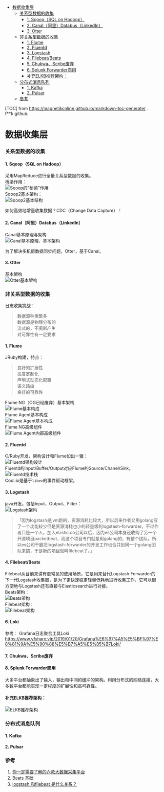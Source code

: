 - [数据收集层](#数据收集层)
	- [关系型数据的收集](#关系型数据的收集)
		- [1. Sqoop（SQL on Hadoop）](#1-sqoopsql-on-hadoop)
		- [2. Canal（阿里）Databus（LinkedIn）](#2-canal阿里databuslinkedin)
		- [3. Otter](#3-otter)
	- [非关系型数据的收集](#非关系型数据的收集)
		- [1. Flume](#1-flume)
		- [2. Fluentd](#2-fluentd)
		- [3. Logstash](#3-logstash)
		- [4. Filebeat/Beats](#4-filebeatbeats)
		- [5. Chukwa、Scribe废弃](#5-chukwascribe废弃)
		- [6. Splunk Forwarder商用](#6-splunk-forwarder商用)
		- [补充ELKB推荐架构：](#补充elkb推荐架构)
	- [分布式消息队列](#分布式消息队列)
		- [1. Kafka](#1-kafka)
		- [2. Pulsar](#2-pulsar)
	- [参考](#参考)

[TOC] from https://magnetikonline.github.io/markdown-toc-generate/ .  
f**k github.  

# 数据收集层

### 关系型数据的收集

#### 1. Sqoop（SQL on Hadoop）  
采用MapReduce进行全量关系型数据的收集。  
桥梁作用：  
![Sqoop的"桥梁"作用](../img/img02.png)  
Sqoop2基本架构：  
![Sqoop2基本结构](../img/img03.png)  

如何高效地增量收集数据？CDC（Change Data Capture）！  

#### 2. Canal（阿里）Databus（LinkedIn）
Canal基本原理与架构  
![Canal基本原理、基本架构](../img/img04.png)  

为了解决多机房数据同步问题，Otter，基于Canal。  

#### 3. Otter
基本架构  
![Otter基本架构](../img/img05.png)  

### 非关系型数据的收集

日志收集挑战：  
> 数据源种类繁多  
> 数据源是物理分布的  
> 流式的，不间断产生  
> 对可靠性有一定要求  

#### 1. Flume
JRuby构建，特点：  
> 良好的扩展性  
> 高度定制化  
> 声明式动态化配置  
> 语义路由  
> 良好的可靠性  

Flume NG（OG已经废弃）基本架构  
![Flume基本构成](../img/img06.png)  
Flume Agent基本构成  
![Flume Agent基本构成](../img/img07.png)  
Flume NG高级组件  
![Flume Agent内部高级组件](../img/img08.png)  

#### 2. Fluentd
C/Ruby开发，架构设计和Flume如出一辙：  
![Fluentd架构设计](../img/img09.jpeg)  
Fluentd的Input/Buffer/Output对应Flume的Source/Chanel/Sink。  
![Fluentd技术栈](../img/img10.jpeg)  
Cool.io是基于`libev`的事件驱动框架。  

#### 3. Logstash
java开发，包括Input、Output、Filter：  
![Logstash架构](../img/img11.jpeg)  

> 「因为logstash是jvm跑的，资源消耗比较大，所以后来作者又用golang写了一个功能较少但是资源消耗也小的轻量级的logstash-forwarder。不过作者只是一个人，加入elastic.co公司以后，因为es公司本身还收购了另一个开源项目packetbeat，而这个项目专门就是用golang的，有整个团队，所以es公司干脆把logstash-forwarder的开发工作也合并到同一个golang团队来搞，于是新的项目就叫filebeat了。」  

#### 4. Filebeat/Beats
Filebeat从目前来讲有更常见的使用场景，它是用来替代Logstash Forwarder的下一代Logstash收集器，是为了更快速稳定轻量低耗地进行收集工作，它可以很方便地与Logstash还有直接与Elasticsearch进行对接。  
Beats架构：  
![Beats架构](../img/img12.png)  
Filebeat架构：  
![Filebeat架构](../img/img13.png)  

#### 6. Loki
参考： Grafana日志聚合工具Loki https://www.yfshare.vip/2019/01/20/Grafana%E6%97%A5%E5%BF%97%E8%81%9A%E5%90%88%E5%B7%A5%E5%85%B7Loki/  

#### 7. Chukwa、Scribe废弃  

#### 8. Splunk Forwarder商用

大多平台都抽象出了输入，输出和中间的缓冲的架构。利用分布式的网络连接，大多数平台都能实现一定程度的扩展性和高可靠性。  

#### 补充ELKB推荐架构：  
![ELKB推荐架构](../img/img14.jpg)  

### 分布式消息队列

#### 1. Kafka

#### 2. Pulsar

### 参考
1. [你一定需要了解的六款大数据采集平台](https://cloud.tencent.com/developer/article/1142484)
2. [Beats 基础](http://soft.dog/2015/12/24/beats-basic/)
3. [logstash 和filebeat 是什么关系？](https://www.zhihu.com/question/54058964)
